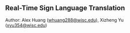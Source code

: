 ## Real-Time Sign Language Translation

Author: Alex Huang (whuang288@wisc.edu), Xizheng Yu (xyu354@wisc.edu)
